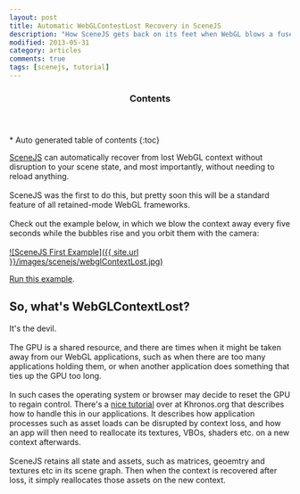 ```yaml
---
layout: post
title: Automatic WebGLContestLost Recovery in SceneJS
description: "How SceneJS gets back on its feet when WebGL blows a fuse"
modified: 2013-05-31
category: articles
comments: true
tags: [scenejs, tutorial]
---
```


<section id="table-of-contents" class="toc">
  <header>
    <h3>Contents</h3>
  </header>
<div id="drawer" markdown="1">
*  Auto generated table of contents
{:toc}
</div>
</section><!-- /#table-of-contents -->

[SceneJS](http://scenejs.org) can automatically recover from lost WebGL context without disruption to your scene state, and
most importantly, without needing to reload anything.<br><br>
SceneJS was the first to do this, but pretty soon this will be a standard feature of all retained-mode
WebGL frameworks.
<br><br>
Check out the example below, in which we blow the context away every five seconds while the bubbles rise and you
orbit them with the camera:
<br><br>
[![SceneJS First Example]({{ site.url }}/images/scenejs/webglContextLost.jpg)](http://scenejs.org/examples.html?page=webglContextLost)

[Run this example](http://scenejs.org/examples.html?page=webglContextLost).

## So, what's WebGLContextLost?

It's the devil.
<br><br>
The GPU is a shared resource, and there are times when it might be taken away from our WebGL applications, such as when
there are too many applications holding them, or when another application does something that ties up the GPU too
long.
<br><br>
In such cases the operating system or browser may decide to reset the GPU to regain control. There's
a [nice tutorial](http://www.khronos.org/webgl/wiki/HandlingContextLost) over at Khronos.org that describes how to handle
this in our applications. It describes how application processes such as asset loads can be disrupted by context loss, and
how an app will then need to reallocate its textures, VBOs, shaders etc. on a new context afterwards.
<br><br>
SceneJS retains all state and assets, such as matrices, geoemtry and textures etc in its scene graph. Then when the context
is recovered after loss, it simply reallocates those assets on the new context.